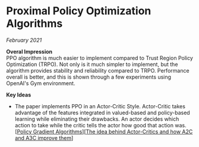 # Proximal Policy Optimization Algorithms 
*February 2021*

**Overal Impression** <br>
PPO algorithm is much easier to implement compared to  Trust Region Policy Optimization (TRPO).  Not only is it much simpler to implement, but the algorithm  provides
stability and reliability compared to TRPO.  Performance overall is better, and this is shown through a few experiments using OpenAI's Gym environment.

**Key Ideas** <br>
* The paper implements PPO in an Actor-Critic Style. Actor-Critic takes advantage of the features integrated in valued-based and policy-based learning while eliminating
their drawbacks.  An actor decides which action to take while the critic tells the actor how good that action was. [[Policy Gradient Algorithms](https://lilianweng.github.io/lil-log/2018/04/08/policy-gradient-algorithms.html#actor-critic)][[The idea behind Actor-Critics and how A2C and A3C improve them](https://theaisummer.com/Actor_critics/)]
